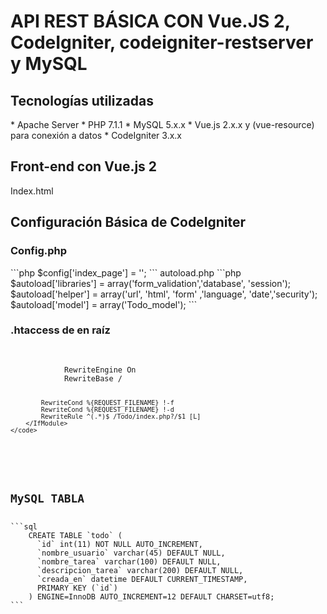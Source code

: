 <h1>API REST BÁSICA CON Vue.JS 2, CodeIgniter, codeigniter-restserver y MySQL</h1>
<h2>Tecnologías utilizadas</h2>
* Apache Server
* PHP 7.1.1
* MySQL 5.x.x
* Vue.js 2.x.x y (vue-resource) para conexión a datos
* CodeIgniter 3.x.x

<h2>Front-end con Vue.js 2</h2>
Index.html

<h2>Configuración Básica de CodeIgniter</h2>
<h3>Config.php</h3>
```php
$config['index_page'] = '';
```

</h3>autoload.php</h3>
```php
$autoload['libraries'] = array('form_validation','database', 'session');
$autoload['helper'] = array('url', 'html', 'form' ,'language', 'date','security');
$autoload['model'] = array('Todo_model');
```

<h3>.htaccess de en raíz</h3>
<pre>
    <code>
        <IfModule mod_rewrite.c>
            RewriteEngine On
            RewriteBase /

            RewriteCond %{REQUEST_FILENAME} !-f
            RewriteCond %{REQUEST_FILENAME} !-d
            RewriteRule ^(.*)$ /Todo/index.php?/$1 [L]
        </IfModule>
    </code>
</pre>

<h2>MySQL TABLA</h2>
```sql
    CREATE TABLE `todo` (
      `id` int(11) NOT NULL AUTO_INCREMENT,
      `nombre_usuario` varchar(45) DEFAULT NULL,
      `nombre_tarea` varchar(100) DEFAULT NULL,
      `descripcion_tarea` varchar(200) DEFAULT NULL,
      `creada_en` datetime DEFAULT CURRENT_TIMESTAMP,
      PRIMARY KEY (`id`)
    ) ENGINE=InnoDB AUTO_INCREMENT=12 DEFAULT CHARSET=utf8;
```